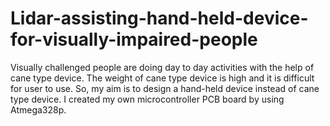# Lidar-assisting-hand-held-device-for-visually-impaired-people
Visually challenged people are doing day to day activities with the help of cane type device. The weight of cane type device is high and  it is difficult for user to use. So, my aim is to design a hand-held device instead of cane type device. I created my own microcontroller PCB board by using Atmega328p.
